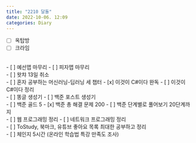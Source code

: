 ```yaml
---
title: "2210 달돌"
date: 2022-10-06. 12:09
categories: Diary
---
```


- [ ] 옥탑방
- [ ] 크라임  
<br>
- [ ] 예선맵 마무리
- [ ] 피자맵 마무리  
<br>
- [ ] 왓챠 13일 취소  
<br>
- [ ] 혼자 공부하는 머신러닝-딥러닝 세 챕터
- [x] 이것이 C#이다 완독
- [ ] 이것이 C#이다 정리  
<br>
- [ ] 똥글 생성기
- [ ] 백준 포스트 생성기  
<br>
- [ ] 백준 골드 5
- [x] 백준 총 해결 문제 200
- [ ] 백준 단계별로 풀어보기 20단계까지  
<br>
- [ ] 웹 프로그래밍 정리
- [ ] 네트워크 프로그래밍 정리  
<br>
- [ ] ToStudy, 북마크, 유튜브 좋아요 목록 최대한 공부하고 정리  
<br>
- [ ] 체인지 5시간 (온라인 학습법 특강 만족도 조사)  
